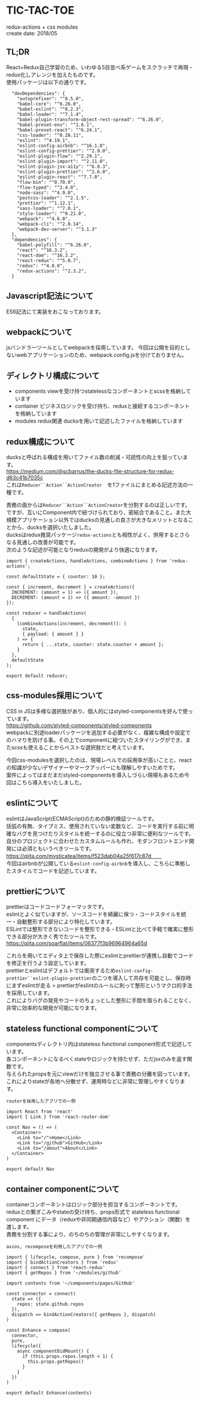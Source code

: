 # TIC-TAC-TOE
redux-actions + css modules  
create date: 2018/05

## TL;DR
React+Redux自己学習のため、いわゆる5目並べ系ゲームをスクラッチで再現・redux化しアレンジを加えたものです。  
使用パッケージは以下の通りです。  

```
  "devDependencies": {
    "autoprefixer": "^8.5.0",
    "babel-core": "^6.26.0",
    "babel-eslint": "^8.2.3",
    "babel-loader": "^7.1.4",
    "babel-plugin-transform-object-rest-spread": "^6.26.0",
    "babel-preset-env": "^1.6.1",
    "babel-preset-react": "^6.24.1",
    "css-loader": "^0.28.11",
    "eslint": "^4.19.1",
    "eslint-config-airbnb": "^16.1.0",
    "eslint-config-prettier": "^2.9.0",
    "eslint-plugin-flow": "^2.29.1",
    "eslint-plugin-import": "^2.11.0",
    "eslint-plugin-jsx-a11y": "^6.0.3",
    "eslint-plugin-prettier": "^2.6.0",
    "eslint-plugin-react": "^7.7.0",
    "flow-bin": "^0.70.0",
    "flow-typed": "^2.4.0",
    "node-sass": "^4.9.0",
    "postcss-loader": "^2.1.5",
    "prettier": "^1.12.1",
    "sass-loader": "^7.0.1",
    "style-loader": "^0.21.0",
    "webpack": "^4.6.0",
    "webpack-cli": "^2.0.14",
    "webpack-dev-server": "^3.1.3"
  },
  "dependencies": {
    "babel-polyfill": "^6.26.0",
    "react": "^16.3.2",
    "react-dom": "^16.3.2",
    "react-redux": "^5.0.7",
    "redux": "^4.0.0",
    "redux-actions": "^2.3.2",
  }
```

## Javascript記法について
ES6記法にて実装をおこなっております。

## webpackについて
jsバンドラーツールとしてwebpackを採用しています。
今回は公開を目的としないwebアプリケーションのため、webpack.config.jsを分けておりません。

## ディレクトリ構成について
* components viewを受け持つstatelessなコンポーネントとscssを格納しています
* container ビジネスロジックを受け持ち、reduxと接続するコンポーネントを格納しています
* modules redux関連 ducksを用いて記述したファイルを格納しています

## redux構成について
ducksと呼ばれる構成を用いてファイル数の削減・可読性の向上を狙っています。  
https://medium.com/@scbarrus/the-ducks-file-structure-for-redux-d63c41b7035c  
これは`Reducer``Action``ActionCreator`　を1ファイルにまとめる記述方法の一種です。  
  
責務の面からは`Reducer``Action``ActionCreator`を分割するのは正しいです。  
ですが、互いにComponent内で紐づけられており、密結合であること。また大規模アプリケーション以外ではducksの見通しの良さが大きなメリットとなることから、ducksを選択いたしました。  
ducksはredux推奨パッケージ`redux-actions`とも相性がよく、併用するとさらなる見通しの改善が可能です。  
次のような記述が可能となりreduxの開発がより快適になります。

```
import { createActions, handleActions, combineActions } from 'redux-actions';

const defaultState = { counter: 10 };

const { increment, decrement } = createActions({
  INCREMENT: (amount = 1) => ({ amount }),
  DECREMENT: (amount = 1) => ({ amount: -amount })
});

const reducer = handleActions(
  {
    [combineActions(increment, decrement)]: (
      state,
      { payload: { amount } }
    ) => {
      return { ...state, counter: state.counter + amount };
    }
  },
  defaultState
);

export default reducer;
```

## css-modules採用について
CSS in JSは多様な選択肢があり、個人的にはstyled-componentsを好んで使っています。  
https://github.com/styled-components/styled-components  
webpackに別途loaderパッケージを追加する必要がなく、複雑な構成や設定でのハマりを防げる事。その上でcomponentに紐づいたスタイリングができ、またscssも使えることからベストな選択肢だと考えています。  
  
今回css-modulesを選択したのは、現場レベルでの採用率が高いことと、reactの知識が少ないデザイナーやマークアッパーにも理解しやすいためです。  
案件によってはまだまだstyled-componentsを導入しづらい現場もあるため今回はこちら導入をいたしました。　　

## eslintについて
eslintはJavaScript(ECMAScript)のための静的検証ツールです。  
括弧の有無、タイプミス、使用されていない変数など、コードを実行する前に明確なバグを見つけたりスタイルを統一するのに役立つ非常に便利なツールです。　　  
自分のプロジェクトに合わせたカスタムルールも作れ、モダンフロントエンド開発には必須ともいうべきツールです。　　  
https://qiita.com/mysticatea/items/f523dab04a25f617c87d　　  
今回はairbnbが公開している`eslint-config-airbnb`を導入し、こちらに準拠したスタイルでコードを記述しています。

## prettierについて
prettierはコードコードフォーマッタです。  
eslintとよく似ていますが、ソースコードを綺麗に保つ・コードスタイルを統一・自動整形する部分により特化しています。  
ESLintでは整形できないコードを整形できる・ESLintと比べて手軽で確実に整形できる部分が大きく秀でたツールです。  
https://qiita.com/soarflat/items/06377f3b96964964a65d  
  
これらを用いてエディタ上で保存した際にeslintとprettierが連携し自動でコードを修正を行うよう設定しています。  
prettierとeslintはデフォルトでは衝突するため`eslint-config-prettier``eslint-plugin-prettier`の二つを導入して共存を可能とし、保存時にまずeslintが走る > prettierがeslintのルールに則って整形というマクロ的手法を採用しています。  
これによりバグの発見やコードのちょっとした整形に手間を取られることなく、非常に効率的な開発が可能になります。

## stateless functional componentについて
componentsディレクトリ内はstateless functional component形式で記述しています。  
各コンポーネントになるべくstateやロジックを持たせず、ただjsxのみを返す関数です。  
与えられたpropsを元にviewだけを独立させる事で責務の分離を図っています。  
これによりstateが各地へ分散せず、運用時などに非常に管理しやすくなります。

```
routerを採用したアプリでの一例

import React from 'react'
import { Link } from 'react-router-dom'

const Nav = () => (
  <Container>
    <Link to="/">Home</Link>
    <Link to="/github">GitHub</Link>
    <Link to="/about">About</Link>
  </Container>
)

export default Nav
```

## container componentについて
containerコンポーネントはロジック部分を担当するコンポーネントです。  
reduxとの繋ぎこみやstateの受け持ち、props形式で stateless functional component にデータ（reduxや非同期通信内容など）やアクション（関数）を渡します。  
責務を分割する事により、のちのちの管理が非常にしやすくなります。

```
axios, recomposeを利用したアプリでの一例

import { lifecycle, compose, pure } from 'recompose'
import { bindActionCreators } from 'redux'
import { connect } from 'react-redux'
import { getRepos } from '~/modules/github'

import contents from '~/components/pages/GitHub'

const connector = connect(
  state => ({
    repos: state.github.repos
  }),
  dispatch => bindActionCreators({ getRepos }, dispatch)
)

const Enhance = compose(
  connector,
  pure,
  lifecycle({
    async componentDidMount() {
      if (this.props.repos.length < 1) {
        this.props.getRepos()
      }
    }
  })
)

export default Enhance(contents)
```
